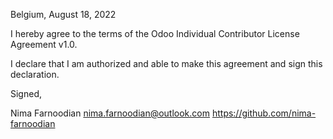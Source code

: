 Belgium, August 18, 2022

I hereby agree to the terms of the Odoo Individual Contributor License
Agreement v1.0.

I declare that I am authorized and able to make this agreement and sign this
declaration.

Signed,

Nima Farnoodian nima.farnoodian@outlook.com https://github.com/nima-farnoodian
